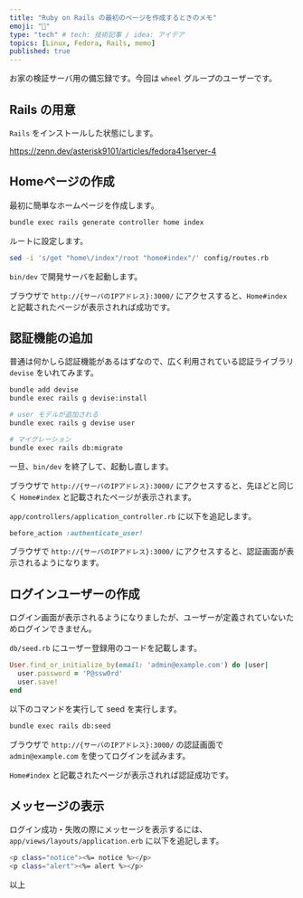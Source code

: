 ```yaml
---
title: "Ruby on Rails の最初のページを作成するときのメモ"
emoji: "💎"
type: "tech" # tech: 技術記事 / idea: アイデア
topics: [Linux, Fedora, Rails, memo]
published: true
---
```


お家の検証サーバ用の備忘録です。今回は `wheel` グループのユーザーです。

## Rails の用意

`Rails` をインストールした状態にします。

<https://zenn.dev/asterisk9101/articles/fedora41server-4>

## Homeページの作成

最初に簡単なホームページを作成します。

```bash
bundle exec rails generate controller home index
```

ルートに設定します。

```bash
sed -i 's/get "home\/index"/root "home#index"/' config/routes.rb
```

`bin/dev` で開発サーバを起動します。

ブラウザで `http://{サーバのIPアドレス}:3000/` にアクセスすると、`Home#index` と記載されたページが表示されれば成功です。

## 認証機能の追加

普通は何かしら認証機能があるはずなので、広く利用されている認証ライブラリ `devise` をいれてみます。

```bash
bundle add devise
bundle exec rails g devise:install

# user モデルが追加される
bundle exec rails g devise user

# マイグレーション
bundle exec rails db:migrate
```

一旦、`bin/dev` を終了して、起動し直します。

ブラウザで `http://{サーバのIPアドレス}:3000/` にアクセスすると、先ほどと同じく `Home#index` と記載されたページが表示されます。

`app/controllers/application_controller.rb` に以下を追記します。

```ruby
before_action :authenticate_user!
```

ブラウザで `http://{サーバのIPアドレス}:3000/` にアクセスすると、認証画面が表示されるようになります。

## ログインユーザーの作成

ログイン画面が表示されるようになりましたが、ユーザーが定義されていないためログインできません。

`db/seed.rb` にユーザー登録用のコードを記載します。

```ruby
User.find_or_initialize_by(email: 'admin@example.com') do |user|
  user.password = 'P@ssw0rd'
  user.save!
end
```

以下のコマンドを実行して seed を実行します。

```bash
bundle exec rails db:seed
```

ブラウザで `http://{サーバのIPアドレス}:3000/` の認証画面で `admin@example.com` を使ってログインを試みます。

`Home#index` と記載されたページが表示されれば認証成功です。

## メッセージの表示

ログイン成功・失敗の際にメッセージを表示するには、`app/views/layouts/application.erb` に以下を追記します。

```bash
<p class="notice"><%= notice %></p>
<p class="alert"><%= alert %></p>
```

以上
